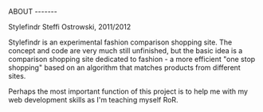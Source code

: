 ABOUT -------

Stylefindr
Steffi Ostrowski, 2011/2012

Stylefindr is an experimental fashion comparison shopping site. The concept and code are very much still unfinished, but the basic idea is a comparison shopping site dedicated to fashion - a more efficient "one stop shopping" based on an algorithm that matches products from different sites.  

Perhaps the most important function of this project is to help me with my web development skills as I'm teaching myself RoR. 